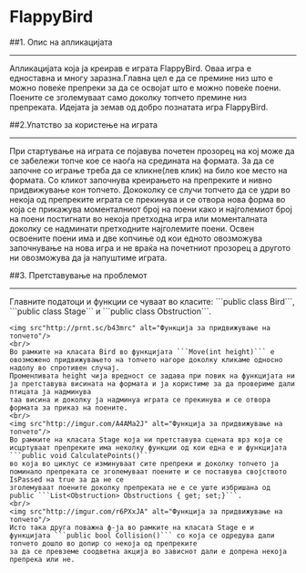 # FlappyBird

##1. Опис на апликацијата
<hr>
	Апликацијата која ја креирав е играта FlappyBird. Оваа игра е едноставна и многу заразна.Главна цел е да се премине низ што е можно повеќе препреки за да се
	освојат што е можно повеќе поени. Поените се зголемуваат само доколку топчето премине низ препреката. Идејата ја земав од добро познатата игра FlappyBird.
 

##2.Упатство за користење на играта
<hr>
	При стартување на играта се појавува почетен прозорец на кој може да се забележи топче кое се наоѓа на средината на формата. За да се започне со играње
	треба да се кликне(лев клик) на било кое место на формата. Со кликот започнува креирањето на препреките и нивно придвижување кон топчето. 
	Дококолку се случи топчето да се удри во некоја од препреките играта се прекинува и се отвора нова форма во која се прикажува моменталниот број
	на поени како и најголемиот број на  поени постигнати во некоја претходна игра или моменталната доколку се надминати претходните најголемите поени.
	Освен освоените поени има и две копчиње од кои едното овозможува започнување на нова игра и не враќа на почетниот прозорец а другото ни овозможува да ја напуштиме играта.  	
	
	
##3. Претставување на проблемот
<hr>
	Главните податоци и функции се чуваат во класите: ```public class Bird```, ```public class Stage``` и ```public class Obstruction```.
	
	<img src"http://prnt.sc/b43mrc" alt="Функција за придвижување на топчето"/>
	<br/>
	Во рамките на класата Bird во функцијата ```Move(int height)``` е овозможено придвижувањето на топчето нагоре доколку кликаме односно надолу во спротивен случај.
	Променливата height чија вредност се задава при повик на функцијата ни ја претставува висината на формата и ја користиме за да провериме дали птицата ја надминува 
	таа висина и доколку ја надминуа играта се прекинува и се отвора формата за приказ на поените.
	<br/>
	<img src"http://imgur.com/A4AMa2J" alt="Функција за придвижување на топчето"/>
	Во рамките на класата Stage која ни претставува сцената врз која се исцртуваат препреките има неколку функции од кои една е и функцијата ```public void CalculatePoints()```
	во која во циклус се изминуваат сите препреки и доколку топчето ја поминало препреката се зголемуваат поените и се поставува својството IsPassed на true за да не се 
	зголемуваат поените доколку препреката не е се уште избришана од public ```List<Obstruction> Obstructions { get; set;}```.
	<br/>
	<img src"http://imgur.com/r6PXxJA" alt="Функција за придвижување на топчето"/>
	Исто така друга поважна ф-ја во рамките на класата Stage е и функцијата ```public bool Collision()``` со која се одредува дали топчето дошло во допир со некоја од препреките
	за да се превземе соодветна акција во зависнот дали е допрена некоја препрека или не.
	
	
